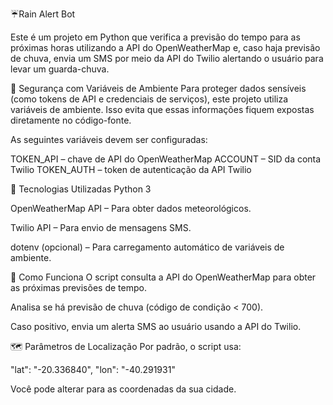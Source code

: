 ☔Rain Alert Bot

Este é um projeto em Python que verifica a previsão do tempo para as próximas horas utilizando a API do OpenWeatherMap e, caso haja previsão de chuva, envia um SMS por meio da API do Twilio alertando o usuário para levar um guarda-chuva.

🔐 Segurança com Variáveis de Ambiente
Para proteger dados sensíveis (como tokens de API e credenciais de serviços), este projeto utiliza variáveis de ambiente. Isso evita que essas informações fiquem expostas diretamente no código-fonte.

As seguintes variáveis devem ser configuradas:

TOKEN_API – chave de API do OpenWeatherMap
ACCOUNT – SID da conta Twilio
TOKEN_AUTH – token de autenticação da API Twilio

🔧 Tecnologias Utilizadas
Python 3

OpenWeatherMap API – Para obter dados meteorológicos.

Twilio API – Para envio de mensagens SMS.

dotenv (opcional) – Para carregamento automático de variáveis de ambiente.

🚀 Como Funciona
O script consulta a API do OpenWeatherMap para obter as próximas previsões de tempo.

Analisa se há previsão de chuva (código de condição < 700).

Caso positivo, envia um alerta SMS ao usuário usando a API do Twilio.

🗺️ Parâmetros de Localização
Por padrão, o script usa:

"lat": "-20.336840",
"lon": "-40.291931"

Você pode alterar para as coordenadas da sua cidade.
